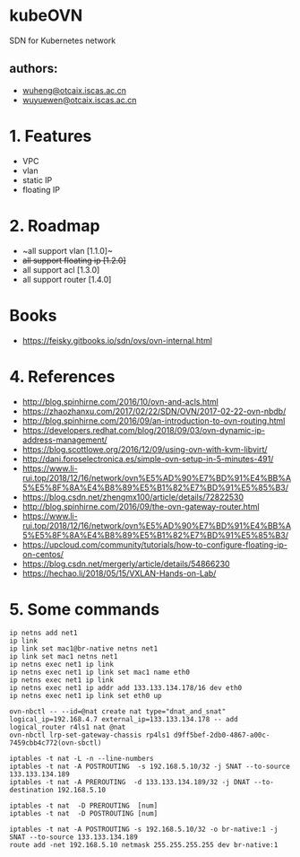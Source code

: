 # kubeOVN
SDN for Kubernetes network

## authors:

- wuheng@otcaix.iscas.ac.cn
- wuyuewen@otcaix.iscas.ac.cn

# 1. Features

- VPC
- vlan
- static IP
- floating IP

# 2. Roadmap

- ~all support vlan [1.1.0]~
- ~~all support floating ip [1.2.0]~~
- all support acl [1.3.0]
- all support router [1.4.0]

# Books

- https://feisky.gitbooks.io/sdn/ovs/ovn-internal.html

# 4. References

- http://blog.spinhirne.com/2016/10/ovn-and-acls.html
- https://zhaozhanxu.com/2017/02/22/SDN/OVN/2017-02-22-ovn-nbdb/
- http://blog.spinhirne.com/2016/09/an-introduction-to-ovn-routing.html
- https://developers.redhat.com/blog/2018/09/03/ovn-dynamic-ip-address-management/
- https://blog.scottlowe.org/2016/12/09/using-ovn-with-kvm-libvirt/
- http://dani.foroselectronica.es/simple-ovn-setup-in-5-minutes-491/
- https://www.li-rui.top/2018/12/16/network/ovn%E5%AD%90%E7%BD%91%E4%BB%A5%E5%8F%8A%E4%B8%89%E5%B1%82%E7%BD%91%E5%85%B3/
- https://blog.csdn.net/zhengmx100/article/details/72822530
- http://blog.spinhirne.com/2016/09/the-ovn-gateway-router.html
- https://www.li-rui.top/2018/12/16/network/ovn%E5%AD%90%E7%BD%91%E4%BB%A5%E5%8F%8A%E4%B8%89%E5%B1%82%E7%BD%91%E5%85%B3/
- https://upcloud.com/community/tutorials/how-to-configure-floating-ip-on-centos/
- https://blog.csdn.net/mergerly/article/details/54866230
- https://hechao.li/2018/05/15/VXLAN-Hands-on-Lab/

# 5. Some commands

```
ip netns add net1
ip link
ip link set mac1@br-native netns net1
ip link set mac1 netns net1
ip netns exec net1 ip link
ip netns exec net1 ip link set mac1 name eth0
ip netns exec net1 ip link
ip netns exec net1 ip addr add 133.133.134.178/16 dev eth0
ip netns exec net1 ip link set eth0 up

ovn-nbctl -- --id=@nat create nat type="dnat_and_snat" logical_ip=192.168.4.7 external_ip=133.133.134.178 -- add logical_router r4ls1 nat @nat
ovn-nbctl lrp-set-gateway-chassis rp4ls1 d9ff5bef-2db0-4867-a00c-7459cbb4c772(ovn-sbctl)
```


```
iptables -t nat -L -n --line-numbers
iptables -t nat -A POSTROUTING  -s 192.168.5.10/32 -j SNAT --to-source 133.133.134.189
iptables -t nat -A PREROUTING  -d 133.133.134.189/32 -j DNAT --to-destination 192.168.5.10

iptables -t nat  -D PREROUTING  [num]
iptables -t nat  -D POSTROUTING [num]
```

```
iptables -t nat -A POSTROUTING -s 192.168.5.10/32 -o br-native:1 -j SNAT --to-source 133.133.134.189
route add -net 192.168.5.10 netmask 255.255.255.255 dev br-native:1
```
